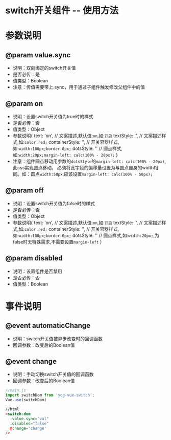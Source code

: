 # switch开关组件 -- 使用方法

# 参数说明
## @param value.sync
* 说明：双向绑定的switch开关值
* 是否必传：是
* 值类型：Boolean
* 注意：传值需要带上.sync，用于通过子组件触发修改父组件中的值

## @param on
* 说明：设置switch开关值为true时的样式
* 是否必传：否
* 值类型：Object
* 参数说明{
  text: 'on',         // 文案描述,默认值:`on`,如:`开启`
  textStyle: '',      // 文案描述样式,如:`color:red;`
  containerStyle: '', // 开关容器样式,如:`width:100px;border:0px;`
  dotsStyle: ''       // 圆点样式,如:`width:20px;margin-left: calc(100% - 20px);`
}
* 注意：组件圆点移动用参数的`dotsStyle`的`margin-left: calc(100% - 20px)`,此css实现圆点移动。 必须将此字段的偏移量设置为与圆点自身的width相同。如：圆点`width:50px`,应该设置`margin-left: calc(100% - 50px);`

## @param off
* 说明：设置switch开关值为false时的样式
* 是否必传：否
* 值类型：Object
* 参数说明{
  text: 'on',         // 文案描述,默认值:`on`,如:`开启`
  textStyle: '',      // 文案描述样式,如:`color:red;`
  containerStyle: '', // 开关容器样式,如:`width:100px;border:0px;`
  dotsStyle: ''       // 圆点样式,如:`width:20px;`,为false时无特殊需求,不需要设置`margin-left`
}

## @param disabled
* 说明：设置组件是否禁用
* 是否必传：否
* 值类型：Boolean

# 事件说明
## @event automaticChange
* 说明：switch开关值被异步改变时的回调函数
* 回调参数：改变后的Boolean值

## @event change
* 说明：手动切换switch开关值的回调函数
* 回调参数：改变后的Boolean值

```js
//main.js
import switchDom from 'ycg-vue-switch';
Vue.use(switchDom)
```
```html
//html
<switch-dom
  :value.sync="val"
  :disabled="false"
  @change='change'
/>
```